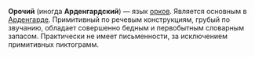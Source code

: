 **Орочий** (иногда **Арденгардский**) — язык [орков](Орки). Является основным в [Арденгарде](Арденгард). Примитивный по речевым конструкциям, грубый по звучанию, обладает совершенно бедным и первобытным словарным запасом. Практически не имеет письменности, за исключением примитивных пиктограмм.